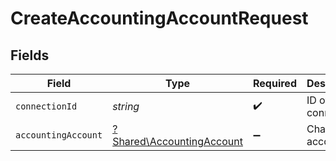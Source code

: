 # CreateAccountingAccountRequest


## Fields

| Field                                                                 | Type                                                                  | Required                                                              | Description                                                           |
| --------------------------------------------------------------------- | --------------------------------------------------------------------- | --------------------------------------------------------------------- | --------------------------------------------------------------------- |
| `connectionId`                                                        | *string*                                                              | :heavy_check_mark:                                                    | ID of the connection                                                  |
| `accountingAccount`                                                   | [?Shared\AccountingAccount](../../Models/Shared/AccountingAccount.md) | :heavy_minus_sign:                                                    | Chart of accounts                                                     |